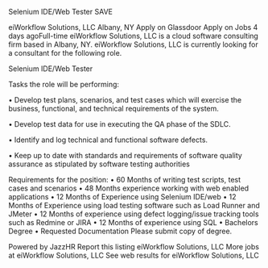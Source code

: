 Selenium IDE/Web Tester
SAVE

eiWorkflow Solutions, LLC
Albany, NY
Apply on Glassdoor
Apply on Jobs
4 days agoFull-time
eiWorkflow Solutions, LLC is a cloud software consulting firm based in Albany, NY. eiWorkflow Solutions, LLC is currently looking for a consultant for the following role.

Selenium IDE/Web Tester

Tasks the role will be performing:

• Develop test plans, scenarios, and test cases which will exercise the business, functional, and technical requirements of the system.

• Develop test data for use in executing the QA phase of the SDLC.

• Identify and log technical and functional software defects.

• Keep up to date with standards and requirements of software quality assurance as stipulated by software testing authorities

Requirements for the position:
• 60 Months of writing test scripts, test cases and scenarios
• 48 Months experience working with web enabled applications
• 12 Months of Experience using Selenium IDE/web
• 12 Months of Experience using load testing software such as Load Runner and JMeter
• 12 Months of experience using defect logging/issue tracking tools such as Redmine or JIRA
• 12 Months of experience using SQL
• Bachelors Degree
• Requested Documentation Please submit copy of degree.

Powered by JazzHR
Report this listing
eiWorkflow Solutions, LLC
More jobs at eiWorkflow Solutions, LLC
See web results for eiWorkflow Solutions, LLC
